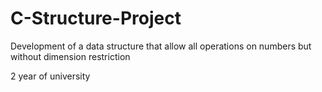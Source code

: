 # C-Structure-Project
Development of a data structure that allow all operations on numbers but without dimension restriction

2 year of university
